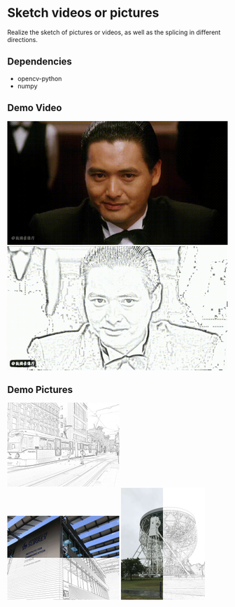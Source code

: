 # Sketch videos or pictures

Realize the sketch of pictures or videos, as well as the splicing in different directions.



## Dependencies

- opencv-python
- numpy



## Demo Video

<img src=".\demo\video.gif" alt="video" style="zoom: 100%;" />

<img src=".\demo\sketch-video.gif" alt="sketch-video" style="zoom: 100%;" />



## Demo Pictures

<img src=".\demo\sketch-light-rail.jpg" alt="sketch-light-rail" style="zoom: 25%;" />

<img src=".\demo\up_down-Surrey.jpg" alt="up_down-Surrey" style="zoom: 25%;" />

<img src=".\demo\left_right-telescope.jpg" alt="left_right-telescope" style="zoom: 25%;" />




